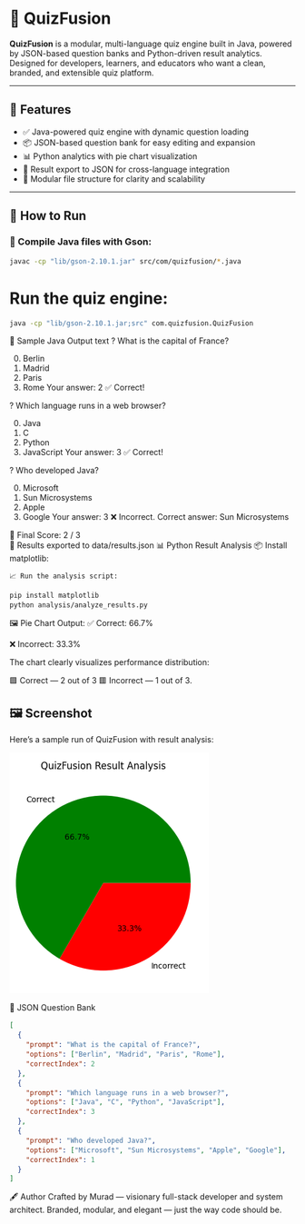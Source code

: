 # 🎯 QuizFusion

**QuizFusion** is a modular, multi-language quiz engine built in Java, powered by JSON-based question banks and Python-driven result analytics. Designed for developers, learners, and educators who want a clean, branded, and extensible quiz platform.

---

## 🧠 Features

- ✅ Java-powered quiz engine with dynamic question loading
- 📦 JSON-based question bank for easy editing and expansion
- 📊 Python analytics with pie chart visualization
- 📁 Result export to JSON for cross-language integration
- 🧩 Modular file structure for clarity and scalability

---

## 🚀 How to Run

### 🔧 Compile Java files with Gson:

```bash
javac -cp "lib/gson-2.10.1.jar" src/com/quizfusion/*.java
```
# Run the quiz engine:
```bash
java -cp "lib/gson-2.10.1.jar;src" com.quizfusion.QuizFusion
```
🧪 Sample Java Output
text
? What is the capital of France?

  0) Berlin
  1) Madrid
  2) Paris
  3) Rome
Your answer: 2
✅ Correct!

? Which language runs in a web browser?

  0) Java
  1) C
  2) Python
  3) JavaScript
Your answer: 3
✅ Correct!

? Who developed Java?

  0) Microsoft
  1) Sun Microsystems
  2) Apple
  3) Google
Your answer: 3
❌ Incorrect. Correct answer: Sun Microsystems

🎯 Final Score: 2 / 3  
📁 Results exported to data/results.json
📊 Python Result Analysis
📦 Install matplotlib:
```bash
📈 Run the analysis script:

pip install matplotlib
python analysis/analyze_results.py
```
🖼️ Pie Chart Output:
✅ Correct: 66.7%

❌ Incorrect: 33.3%

The chart clearly visualizes performance distribution:

🟩 Correct — 2 out of 3
🟥 Incorrect — 1 out of 3.

## 🖼️ Screenshot

Here’s a sample run of QuizFusion with result analysis:

![QuizFusion Screenshot](assets/result.png)

📄 JSON Question Bank
```json
[
  {
    "prompt": "What is the capital of France?",
    "options": ["Berlin", "Madrid", "Paris", "Rome"],
    "correctIndex": 2
  },
  {
    "prompt": "Which language runs in a web browser?",
    "options": ["Java", "C", "Python", "JavaScript"],
    "correctIndex": 3
  },
  {
    "prompt": "Who developed Java?",
    "options": ["Microsoft", "Sun Microsystems", "Apple", "Google"],
    "correctIndex": 1
  }
]
```
🖋️ Author
Crafted by Murad — visionary full-stack developer and system architect. Branded, modular, and elegant — just the way code should be.
